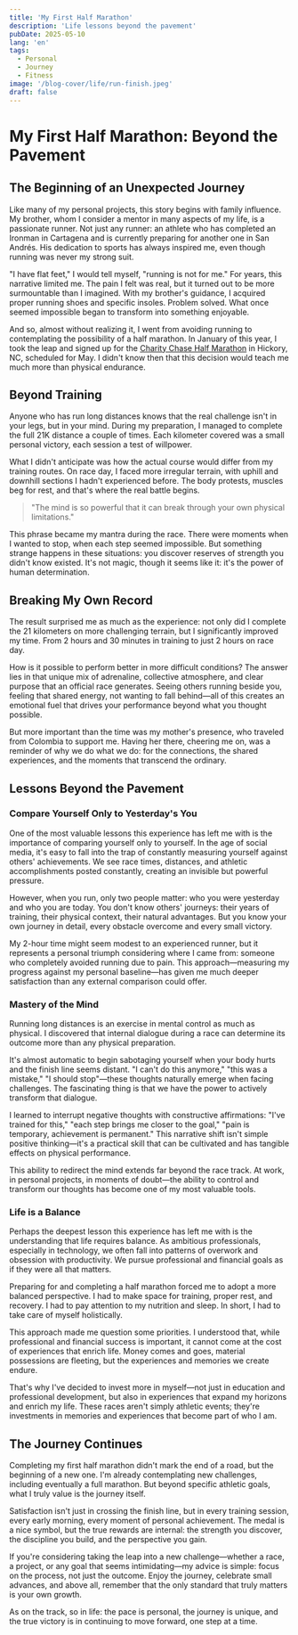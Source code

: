 ```yaml
---
title: 'My First Half Marathon'
description: 'Life lessons beyond the pavement'
pubDate: 2025-05-10
lang: 'en'
tags:
  - Personal
  - Journey
  - Fitness
image: '/blog-cover/life/run-finish.jpeg'
draft: false
---
```


# My First Half Marathon: Beyond the Pavement

## The Beginning of an Unexpected Journey

Like many of my personal projects, this story begins with family influence. My brother, whom I consider a mentor in many aspects of my life, is a passionate runner. Not just any runner: an athlete who has completed an Ironman in Cartagena and is currently preparing for another one in San Andrés. His dedication to sports has always inspired me, even though running was never my strong suit.

"I have flat feet," I would tell myself, "running is not for me." For years, this narrative limited me. The pain I felt was real, but it turned out to be more surmountable than I imagined. With my brother's guidance, I acquired proper running shoes and specific insoles. Problem solved. What once seemed impossible began to transform into something enjoyable.

And so, almost without realizing it, I went from avoiding running to contemplating the possibility of a half marathon. In January of this year, I took the leap and signed up for the [Charity Chase Half Marathon](https://runsignup.com/Race/Info/NC/Hickory/CharityChaseHalfMarathon) in Hickory, NC, scheduled for May. I didn't know then that this decision would teach me much more than physical endurance.

## Beyond Training

Anyone who has run long distances knows that the real challenge isn't in your legs, but in your mind. During my preparation, I managed to complete the full 21K distance a couple of times. Each kilometer covered was a small personal victory, each session a test of willpower.

What I didn't anticipate was how the actual course would differ from my training routes. On race day, I faced more irregular terrain, with uphill and downhill sections I hadn't experienced before. The body protests, muscles beg for rest, and that's where the real battle begins.

> "The mind is so powerful that it can break through your own physical limitations."

This phrase became my mantra during the race. There were moments when I wanted to stop, when each step seemed impossible. But something strange happens in these situations: you discover reserves of strength you didn't know existed. It's not magic, though it seems like it: it's the power of human determination.

## Breaking My Own Record

The result surprised me as much as the experience: not only did I complete the 21 kilometers on more challenging terrain, but I significantly improved my time. From 2 hours and 30 minutes in training to just 2 hours on race day.

How is it possible to perform better in more difficult conditions? The answer lies in that unique mix of adrenaline, collective atmosphere, and clear purpose that an official race generates. Seeing others running beside you, feeling that shared energy, not wanting to fall behind—all of this creates an emotional fuel that drives your performance beyond what you thought possible.

But more important than the time was my mother's presence, who traveled from Colombia to support me. Having her there, cheering me on, was a reminder of why we do what we do: for the connections, the shared experiences, and the moments that transcend the ordinary.

## Lessons Beyond the Pavement

### Compare Yourself Only to Yesterday's You

One of the most valuable lessons this experience has left me with is the importance of comparing yourself only to yourself. In the age of social media, it's easy to fall into the trap of constantly measuring yourself against others' achievements. We see race times, distances, and athletic accomplishments posted constantly, creating an invisible but powerful pressure.

However, when you run, only two people matter: who you were yesterday and who you are today. You don't know others' journeys: their years of training, their physical context, their natural advantages. But you know your own journey in detail, every obstacle overcome and every small victory.

My 2-hour time might seem modest to an experienced runner, but it represents a personal triumph considering where I came from: someone who completely avoided running due to pain. This approach—measuring my progress against my personal baseline—has given me much deeper satisfaction than any external comparison could offer.

### Mastery of the Mind

Running long distances is an exercise in mental control as much as physical. I discovered that internal dialogue during a race can determine its outcome more than any physical preparation.

It's almost automatic to begin sabotaging yourself when your body hurts and the finish line seems distant. "I can't do this anymore," "this was a mistake," "I should stop"—these thoughts naturally emerge when facing challenges. The fascinating thing is that we have the power to actively transform that dialogue.

I learned to interrupt negative thoughts with constructive affirmations: "I've trained for this," "each step brings me closer to the goal," "pain is temporary, achievement is permanent." This narrative shift isn't simple positive thinking—it's a practical skill that can be cultivated and has tangible effects on physical performance.

This ability to redirect the mind extends far beyond the race track. At work, in personal projects, in moments of doubt—the ability to control and transform our thoughts has become one of my most valuable tools.

### Life is a Balance

Perhaps the deepest lesson this experience has left me with is the understanding that life requires balance. As ambitious professionals, especially in technology, we often fall into patterns of overwork and obsession with productivity. We pursue professional and financial goals as if they were all that matters.

Preparing for and completing a half marathon forced me to adopt a more balanced perspective. I had to make space for training, proper rest, and recovery. I had to pay attention to my nutrition and sleep. In short, I had to take care of myself holistically.

This approach made me question some priorities. I understood that, while professional and financial success is important, it cannot come at the cost of experiences that enrich life. Money comes and goes, material possessions are fleeting, but the experiences and memories we create endure.

That's why I've decided to invest more in myself—not just in education and professional development, but also in experiences that expand my horizons and enrich my life. These races aren't simply athletic events; they're investments in memories and experiences that become part of who I am.

## The Journey Continues

Completing my first half marathon didn't mark the end of a road, but the beginning of a new one. I'm already contemplating new challenges, including eventually a full marathon. But beyond specific athletic goals, what I truly value is the journey itself.

Satisfaction isn't just in crossing the finish line, but in every training session, every early morning, every moment of personal achievement. The medal is a nice symbol, but the true rewards are internal: the strength you discover, the discipline you build, and the perspective you gain.

If you're considering taking the leap into a new challenge—whether a race, a project, or any goal that seems intimidating—my advice is simple: focus on the process, not just the outcome. Enjoy the journey, celebrate small advances, and above all, remember that the only standard that truly matters is your own growth.

As on the track, so in life: the pace is personal, the journey is unique, and the true victory is in continuing to move forward, one step at a time.
